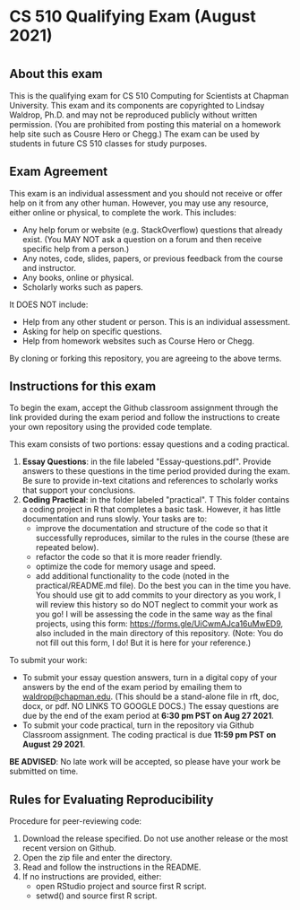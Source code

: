 # CS 510 Qualifying Exam (August 2021) 
# 
## About this exam
This is the qualifying exam for CS 510 Computing for Scientists at Chapman University. This exam and its components are copyrighted to Lindsay Waldrop, Ph.D. and may not be reproduced publicly without written permission. (You are prohibited from posting this material on a homework help site such as Cousre Hero or Chegg.) The exam can be used by students in future CS 510 classes for study purposes.



## Exam Agreement
This exam is an individual assessment and you should not receive or offer help on it from any other human. However, you may use any resource, either online or physical, to complete the work. This includes: 
 * Any help forum or website (e.g. StackOverflow) questions that already exist. (You MAY NOT ask a question on a forum and then  receive specific help from a person.) 
 * Any notes, code, slides, papers, or previous feedback from the course and instructor. 
 * Any books, online or physical. 
 * Scholarly works such as papers.

It DOES NOT include: 
 * Help from any other student or person. This is an individual assessment. 
 * Asking for help on specific questions. 
 * Help from homework websites such as Course Hero or Chegg.

By cloning or forking this repository, you are agreeing to the above terms.

## Instructions for this exam

To begin the exam, accept the Github classroom assignment through the link provided during the exam period and follow the instructions to create your own repository using the provided code template.

This exam consists of two portions: essay questions and a coding
practical. 

 1. __Essay Questions__: in the file labeled "Essay-questions.pdf". Provide answers to these questions in the time period provided during the exam. Be sure to provide in-text citations and references to scholarly works that support your conclusions. 
 2. __Coding Practical__: in the folder labeled "practical". T This folder contains a coding project in R that completes a basic task. However, it has little documentation and runs slowly. Your tasks are to:
 	 * improve the documentation and structure of the code so that it successfully reproduces, similar to the rules in the course (these are repeated below). 
 	 * refactor the code so that it is more reader friendly. 
 	 * optimize the code for memory usage and speed. 
 	 * add additional functionality to the code (noted in the practical/README.md file).
Do the best you can in the time you have. You should use git to add commits to your directory as you work, I will review this history so do NOT neglect to commit your work as you go!  I will be assessing the code in the same way as the final projects, using this form: https://forms.gle/UiCwmAJca16uMwED9, also included in the main directory of this repository. (Note: You do not fill out this form, I do! But it is here for your reference.) 

To submit your work: 

 * To submit your essay question answers, turn in a digital copy of your answers by the end of the exam period by emailing them to waldrop@chapman.edu. (This should be a stand-alone file in rft, doc, docx, or pdf. NO LINKS TO GOOGLE DOCS.) The essay questions are due by the end of the exam period at __6:30 pm  PST on Aug 27 2021__. 
 * To submit your code practical, turn in the repository via Github Classroom assignment. The coding practical is due __11:59 pm PST on August 29 2021__.

__BE ADVISED__: No late work will be accepted, so please have your work be submitted on time. 


## Rules for Evaluating Reproducibility

Procedure for peer-reviewing code:
 1. Download the release specified. Do not use another release or the most recent version on Github.
 2. Open the zip file and enter the directory.
 3. Read and follow the instructions in the README.
 4. If no instructions are provided, either:
      * open RStudio project and source first R script.
      * setwd() and source first R script.


